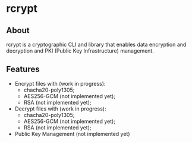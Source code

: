 # rcrypt

## About
rcrypt is a cryptographic CLI and library that enables data encryption and decryption
and PKI (Public Key Infrastructure) management.

## Features

* Encrypt files with (work in progress):
  - chacha20-poly1305;
  - AES256-GCM (not implemented yet);
  - RSA (not implemented yet);
* Decrypt files with (work in progress):
  - chacha20-poly1305;
  - AES256-GCM (not implemented yet);
  - RSA (not implemented yet);
* Public Key Management (not implemented yet)
